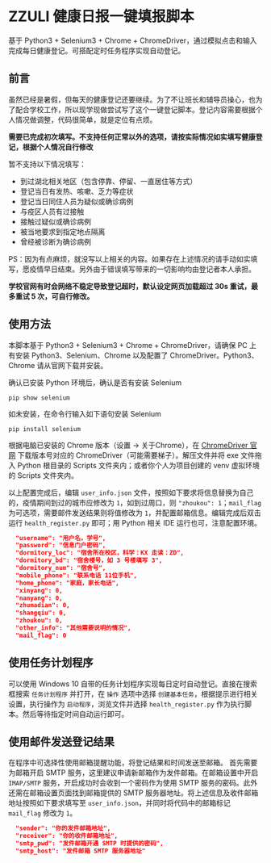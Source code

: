 # ZZULI 健康日报一键填报脚本

基于 Python3 + Selenium3 + Chrome + ChromeDriver，通过模拟点击和输入完成每日健康登记。可搭配定时任务程序实现自动登记。

## 前言

虽然已经是暑假，但每天的健康登记还要继续。为了不让班长和辅导员操心，也为了配合学校工作，所以现学现做尝试写了这个一键登记脚本。登记内容需要根据个人情况做调整，代码很简单，就是定位有点烦。

**需要已完成初次填写。不支持任何正常以外的选项，请按实际情况如实填写健康登记，根据个人情况自行修改**

暂不支持以下情况填写：
+ 到过湖北相关地区（包含停靠、停留、一直居住等方式）
+ 登记当日有发热、咳嗽、乏力等症状
+ 登记当日同住人员为疑似或确诊病例
+ 与疫区人员有过接触
+ 接触过疑似或确诊病例
+ 被当地要求到指定地点隔离
+ 曾经被诊断为确诊病例

PS：因为有点麻烦，就没写以上相关的内容。如果存在上述情况的请手动如实填写，愿疫情早日结束。另外由于错误填写带来的一切影响均由登记者本人承担。

**学校官网有时会网络不稳定导致登记超时，默认设定网页加载超过 30s 重试，最多重试 5 次，可自行修改。**

## 使用方法

本脚本基于 Python3 + Selenium3 + Chrome + ChromeDriver，请确保 PC 上有安装 Python3、Selenium、Chrome 以及配置了 ChromeDriver。Python3、Chrome 请从官网下载并安装。

确认已安装 Python 环境后，确认是否有安装 Selenium
```
pip show selenium
```

如未安装，在命令行输入如下语句安装 Selenium
```
pip install selenium
```

根据电脑已安装的 Chrome 版本（设置 -> 关于Chrome），在 [ChromeDriver 官网](http://chromedriver.chromium.org/) 下载版本号对应的 ChromeDriver（可能需要梯子）。解压文件并将 exe 文件拖入 Python 根目录的 Scripts 文件夹内；或者你个人为项目创建的 venv 虚拟环境的 Scripts 文件夹内。

以上配置完成后，编辑 `user_info.json` 文件，按照如下要求将信息替换为自己的，疫情期间到过的城市应修改为 `1`，如到过周口，则 `"zhoukou": 1`；`mail_flag` 为可选项，需要邮件发送结果则将值修改为 `1`，并配置邮箱信息。编辑完成后双击运行 `health_register.py` 即可；用 Python 相关 IDE 运行也可，注意配置环境。

``` json
  "username": "用户名，学号",
  "password": "信息门户密码",
  "dormitory_loc": "宿舍所在校区，科学：KX 走读：ZD",
  "dormitory_bd": "宿舍楼号，如 3 号楼填写 3",
  "dormitory_num": "宿舍号",
  "mobile_phone": "联系电话 11位手机",
  "home_phone": "家庭，家长电话",
  "xinyang": 0,
  "nanyang": 0,
  "zhumadian": 0,
  "shangqiu": 0,
  "zhoukou": 0,
  "other_info": "其他需要说明的情况",
  "mail_flag": 0
```

## 使用任务计划程序

可以使用 Windows 10 自带的任务计划程序实现每日定时自动登记。直接在搜索框搜索 `任务计划程序` 并打开，在 `操作` 选项中选择 `创建基本任务`，根据提示进行相关设置，执行操作为 `启动程序`，浏览文件并选择 `health_register.py` 作为执行脚本。然后等待指定时间自动运行即可。

## 使用邮件发送登记结果

在程序中可选择性使用邮箱提醒功能，将登记结果和时间发送至邮箱。
首先需要为邮箱开启 SMTP 服务，这里建议申请新邮箱作为发件邮箱。在邮箱设置中开启 `IMAP/SMTP` 服务，开启成功时会收到一个密码作为使用 SMTP 服务的密码。此外还需在邮箱设置页面找到邮箱提供的 SMTP 服务器地址。将上述信息及收件邮箱地址按照如下要求填写至 `user_info.json`，并同时将代码中的邮箱标记 `mail_flag` 修改为 `1`。

``` json
  "sender": "你的发件邮箱地址",
  "receiver": "你的收件邮箱地址",
  "smtp_pwd": "发件邮箱开通 SMTP 时提供的密码",
  "smtp_host": "发件邮箱 SMTP 服务器地址"
```

